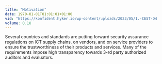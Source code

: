 ```yaml
---
title: "Motivation"
date: 1970-01-01T01:01:01+01:00
vid: "https://konfident.hyker.io/wp-content/uploads/2023/05/1.-CEST-D4.2-Video_-Motivation.mp4"
volume: 0.18
---
```

Several countries and standards are putting forward security assurance regulations on ICT supply chains, on vendors, and on service providers to ensure the trustworthiness of their products and services. Many of the requirements impose high transparency towards 3-rd party authorized auditors and evaluators.
